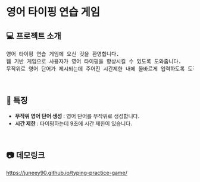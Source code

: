 # 영어 타이핑 연습 게임

## 💻 프로젝트 소개
<pre>영어 타이핑 연습 게임에 오신 것을 환영합니다.
웹 기반 게임으로 사용자가 영어 타이핑을 향상시킬 수 있도록 도와줍니다.
무작위로 영어 단어가 제시되는데 주어진 시간제한 내에 올바르게 입력하도록 도전합시다.</pre>
<br>

## 📌 특징
<ul>
  <li><strong>무작위 영어 단어 생성</strong> : 영어 단어를 무작위로 생성합니다.</li>
  <li><strong>시간 제한</strong> : 타이핑하는데 9초에 시간 제한이 있습니다.</li>
</ul>
<br>

## 📷 데모링크
https://juneey90.github.io/typing-practice-game/
